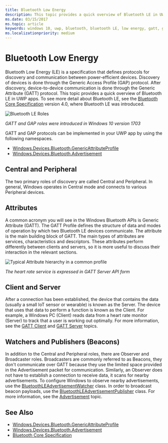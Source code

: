 ```yaml
---
title: Bluetooth Low Energy
description: This topic provides a quick overview of Bluetooth LE in UWP apps.
ms.date: 03/15/2017
ms.topic: article
keywords: windows 10, uwp, bluetooth, bluetooth LE, low energy, gatt, gap, central, peripheral, client, server, watcher, publisher
ms.localizationpriority: medium
---
```

# Bluetooth Low Energy
Bluetooth Low Energy (LE) is a specification that defines protocols for discovery and communication between power-efficient devices. Discovery of devices is done through the Generic Access Profile (GAP) protocol. After discovery, device-to-device communication is done through the Generic Attribute (GATT) protocol. This topic provides a quick overview of Bluetooth LE in UWP apps. To see more detail about Bluetooth LE, see the [Bluetooth Core Specification](https://www.bluetooth.com/specifications/bluetooth-core-specification) version 4.0, where Bluetooth LE was introduced. 

![Bluetooth LE Roles](images/gatt-roles.png)

*GATT and GAP roles were introduced in Windows 10 version 1703*

GATT and GAP protocols can be implemented in your UWP app by using the following namespaces.
- [Windows.Devices.Bluetooth.GenericAttributeProfile](https://docs.microsoft.com/en-us/uwp/api/windows.devices.bluetooth.genericattributeprofile)
- [Windows.Devices.Bluetooth.Advertisement](https://docs.microsoft.com/en-us/uwp/api/windows.devices.bluetooth.genericattributeprofile)

## Central and Peripheral
The two primary roles of discovery are called Central and Peripheral. In general, Windows operates in Central mode and connects to various Peripheral devices. 

## Attributes
A common acronym you will see in the Windows Bluetooth APIs is Generic Attribute (GATT). The GATT Profile defines the structure of data and modes of operation by which two Bluetooth LE devices communicate. The attribute is the main building block of GATT. The main types of attributes are services, characteristics and descriptors. These attributes perform differently between clients and servers, so it is more useful to discuss their interaction in the relevant sections. 

![Typical Attribute hierarchy in a common profile](images/gatt-service.png)

*The heart rate service is expressed in GATT Server API form*

## Client and Server
After a connection has been established, the device that contains the data (usually a small IoT sensor or wearable) is known as the Server. The device that uses that data to perform a function is known as the Client. For example, a Windows PC (Client) reads data from a heart rate monitor (Server) to track that a user is working out optimally. For more information, see the [GATT Client](gatt-client.md) and [GATT Server](gatt-server.md) topics.

## Watchers and Publishers (Beacons)
In addition to the Central and Peripheral roles, there are Observer and Broadcaster roles. Broadcasters are commonly referred to as Beacons, they don't communicate over GATT because they use the limited space provided in the Advertisement packet for communication. Similarly, an Observer does not have to establish a connection to receive data, it scans for nearby advertisements. To configure Windows to observe nearby advertisements, use the [BluetoothLEAdvertisementWatcher](https://docs.microsoft.com/en-us/uwp/api/windows.devices.bluetooth.advertisement.bluetoothleadvertisementwatcher) class. In order to broadcast beacon payloads, use the [BluetoothLEAdvertisementPublisher](https://docs.microsoft.com/en-us/uwp/api/windows.devices.bluetooth.advertisement.bluetoothleadvertisementpublisher) class. For more information, see the [Advertisement](ble-beacon.md) topic.

## See Also
- [Windows.Devices.Bluetooth.GenericAttributeProfile](https://docs.microsoft.com/en-us/uwp/api/windows.devices.bluetooth.genericattributeprofile)
- [Windows.Devices.Bluetooth.Advertisement](https://docs.microsoft.com/en-us/uwp/api/windows.devices.bluetooth.genericattributeprofile)
- [Bluetooth Core Specification](https://www.bluetooth.com/specifications/bluetooth-core-specification)